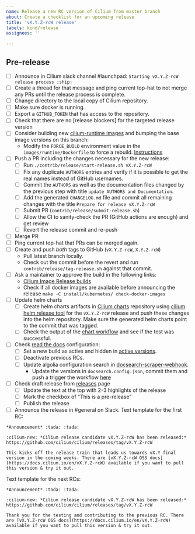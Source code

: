 ```yaml
---
name: Release a new RC version of Cilium from master branch
about: Create a checklist for an upcoming release
title: 'vX.Y.Z-rcW release'
labels: kind/release
assignees: ''

---
```


## Pre-release

- [ ] Announce in Cilium slack channel #launchpad: `Starting vX.Y.Z-rcW release process :ship:`
- [ ] Create a thread for that message and ping current top-hat to not merge any
      PRs until the release process is complete.
- [ ] Change directory to the local copy of Cilium repository.
- [ ] Make sure docker is running.
- [ ] Export a `GITHUB_TOKEN` that has access to the repository.
- [ ] Check that there are no [release blockers] for the targeted release version
- [ ] Consider building new [cilium-runtime images] and bumping the base image
      versions on this branch:
    - Modify the `FORCE_BUILD` environment value in the `images/runtime/Dockerfile` to force a rebuild.
      [Instructions](https://docs.cilium.io/en/latest/contributing/development/images/#update-cilium-builder-and-cilium-runtime-images)
- [ ] Push a PR including the changes necessary for the new release:
  - [ ] Run `./contrib/release/start-release.sh vX.Y.Z-rcW`
  - [ ] Fix any duplicate `AUTHORS` entries and verify if it is possible to
        get the real names instead of GitHub usernames.
  - [ ] Commit the `AUTHORS` as well as the documentation files changed by the
        previous step with title `update AUTHORS and Documentation`.
  - [ ] Add the generated `CHANGELOG.md` file and commit all remaining changes
        with the title `Prepare for release vX.Y.Z-rcW`
  - [ ] Submit PR (`contrib/release/submit-release.sh`)
  - [ ] Allow the CI to sanity-check the PR (GitHub actions are enough) and get review
  - [ ] Revert the release commit and re-push
- [ ] Merge PR
- [ ] Ping current top-hat that PRs can be merged again.
- [ ] Create and push *both* tags to GitHub (`vX.Y.Z-rcW`, `X.Y.Z-rcW`)
  - Pull latest branch locally.
  - Check out the commit before the revert and run `contrib/release/tag-release.sh`
    against that commit.
- [ ] Ask a maintainer to approve the build in the following links:
  - [Cilium Image Release builds](https://github.com/cilium/cilium/actions?query=workflow:%22Image+Release+Build%22)
  - Check if all docker images are available before announcing the release
    `make -C install/kubernetes/ check-docker-images`
- [ ] Update helm charts
  - [ ] Create helm charts artifacts in [Cilium charts] repository using
        [cilium helm release tool] for the `vX.Y.Z-rcW` release and push
        these changes into the helm repository. Make sure the generated helm
        charts point to the commit that was tagged.
  - [ ] Check the output of the [chart workflow] and see if the test was
        successful.
- [ ] Check [read the docs] configuration:
    - [ ] Set a new build as active and hidden in [active versions].
    - [ ] Deactivate previous RCs.
    - [ ] Update algolia configuration search in [docsearch-scraper-webhook].
      - Update the versions in `docsearch.config.json`, commit them and push a trigger the workflow [here](https://github.com/cilium/docsearch-scraper-webhook/actions/workflows/update-algolia-index.yaml)
- [ ] Check draft release from [releases] page
  - [ ] Update the text at the top with 2-3 highlights of the release
  - [ ] Mark the checkbox of "This is a pre-release"
  - [ ] Publish the release
- [ ] Announce the release in #general on Slack.
Text template for the first RC:
```
*Announcement* :tada: :tada:

:cilium-new: *Cilium release candidate vX.Y.Z-rcW has been released:*
https://github.com/cilium/cilium/releases/tag/vX.Y.Z-rcW

This kicks off the release train that leads us towards vX.Y final version in the coming weeks. There are [vX.Y.Z-rcW OSS docs](https://docs.cilium.io/en/vX.Y.Z-rcW) available if you want to pull this version & try it out.
```
Text template for the next RCs:
```
*Announcement* :tada: :tada:

:cilium-new: *Cilium release candidate vX.Y.Z-rcW has been released:*
https://github.com/cilium/cilium/releases/tag/vX.Y.Z-rcW

Thank you for the testing and contributing to the previous RC. There are [vX.Y.Z-rcW OSS docs](https://docs.cilium.io/en/vX.Y.Z-rcW) available if you want to pull this version & try it out.
```

[Cilium release-notes tool]: https://github.com/cilium/release
[Cilium charts]: https://github.com/cilium/charts
[releases]: https://github.com/cilium/cilium/releases
[cilium helm release tool]: https://github.com/cilium/charts/blob/master/prepare_artifacts.sh
[cilium-runtime images]: https://quay.io/repository/cilium/cilium-runtime
[read the docs]: https://readthedocs.org/projects/cilium/
[active versions]: https://readthedocs.org/projects/cilium/versions/?version_filter=vX.Y.Z-rcW
[docsearch-scraper-webhook]: https://github.com/cilium/docsearch-scraper-webhook
[chart workflow]: https://github.com/cilium/charts/actions/workflows/conformance-gke.yaml

